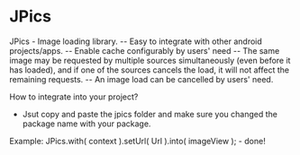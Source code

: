 # JPics
JPics - Image loading library.
 -- Easy to integrate with other android projects/apps.
 -- Enable cache configurably by users' need
 -- The same image may be requested by multiple sources simultaneously (even before it has loaded), and if one of
    the sources cancels the load, it will not affect the remaining requests.
 -- An image load can be cancelled by users' need.
 
How to integrate into your project?
- Jsut copy and paste the jpics folder and make sure you changed the package name with your package.

Example: 
 JPics.with( context ).setUrl( Url ).into( imageView ); - done!
